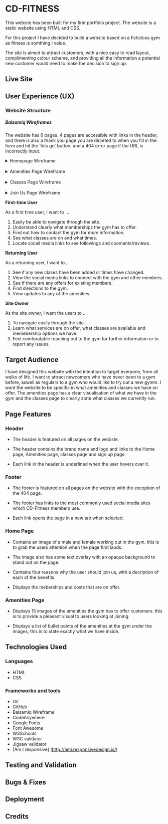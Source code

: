 # **CD-FITNESS**

This website has been built for my first portfolio project. The website is a static website using HTML and CSS. 

For this project I have decided to build a website based on a ficticious gym as fitness is somthing I value.

The site is aimed to attract customers, with a nice easy to read layout, complimenting colour scheme, and providing all the information a potential new customer would need to make the decision to sign up.

## **Live Site**



## **User Experience (UX)**

### **Website Structure**

##### Balsamiq Wireframes

The website has 6 pages. 4 pages are accessible with links in the header,
and there is also a thank you page you are dirceted to when you fill in the form and hit the 'lets go' button, and a 404 error page if the URL is incorrectly input. 


<details>
<summary>Homepage Wireframe</summary>
<img src="documentation">
</details>

<br>

<details>
<summary>Amenities Page Wireframe</summary>
<img src="documentation">
</details>

<br>

<details>
<summary>Classes Page Wireframe</summary>
<img src="documentation">
</details>

<br>

<details>
<summary>Join Us Page Wireframe</summary>
<img src="documentation">
</details>

**First-time User**

As a first time user, I want to ...

1. Easily be able to navigate through the site.
2. Understand clearly what memberships the gym has to offer.
3. Find out how to contact the gym for more information.
4. See what classes are on and what times.
5. Locate socail media links to see followings and cooments/reviews.

**Returning User**

As a returning user, I want to...

1. See if any new clases have been added or times have changed.
2. View the social media links to connect with the gym and other members.
3. See if there are any offers for existing members.
4. Find directions to the gym.
5. View updates to any of the amenities.

**Site Owner**

As the site owner, I want the users to ...

1. To navigate easily through the site.
2. Learn what services are on offer, what classes are available and memebership options we have.
3. Feel comforatable reaching out to the gym for further information or to report any issues.


## **Target Audience** 

I have designed this website with the intention to target everyone, from all walks of life. I 
want to attract newcomers who have never been to a gym before, aswell as regulars to a gym who
would like to try out a new gymm. I want the website to be specific in what amenities and classes
we have on offer. The amenities page has a clear visualisation of what we have in the gym and the 
classes page to clearly state what classes we currently run.  

## **Page Features**

### **Header**

* The header is featured on all pages on the webiste.

* The header contains the brand name and logo and links to the Home page, Amenities page, classes page and sign up page. 

* Each link in the header is underlined when the user hovers over it. 

### **Footer**

* The footer is featured on all pages on the website with the exception of the 404 page.

* The footer has links to the most commonly used social media sites which CD-Fitness members use.

* Each link opens the page in a new tab when selected.

### **Home Page**

* Contains an image of a male and female working out in the gym. this is to grab the users attention when the page first laods.

* The image also has some text overlay with an opaque background to stand out on the page.

* Cantains four reasons why the user should join us, with a decription of each of the benefits. 

* Displays the meberships and costs that are on offer.

### **Amenities Page**

* Displays 15 images of the amenities the gym has to offer customers. this is  to provide a pleasant visual to users looking at joining.

* Displays a list of bullet points of the amenities at the gym under the images, this is to state exactly what we have inside.

## Technologies Used

### Languages

* HTML 
* CSS

### Frameworks and tools

* Git
* GitHub
* Balsamiq Wireframe
* CodeAnywhere
* Google Fonts
* Font Awesome
* W3Schools
* W3C validator
* Jigsaw validator
* [Am I responsive] (http://ami.responsivedesign.is/)


## Testing and Validation


## Bugs & Fixes


## Deployment


## Credits







